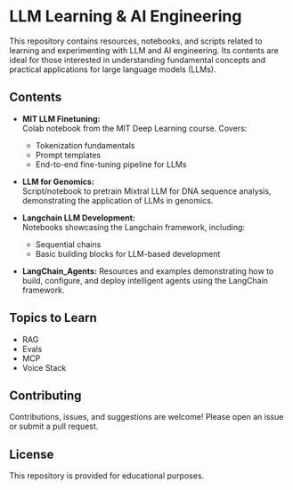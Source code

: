 # LLM Learning & AI Engineering

This repository contains resources, notebooks, and scripts related to learning and experimenting with LLM and AI engineering. Its contents are ideal for those interested in understanding fundamental concepts and practical applications for large language models (LLMs).

## Contents

- **MIT LLM Finetuning:**  
  Colab notebook from the MIT Deep Learning course. Covers:
  - Tokenization fundamentals
  - Prompt templates
  - End-to-end fine-tuning pipeline for LLMs

- **LLM for Genomics:**  
  Script/notebook to pretrain Mixtral LLM for DNA sequence analysis, demonstrating the application of LLMs in genomics.

- **Langchain LLM Development:**  
  Notebooks showcasing the Langchain framework, including:
  - Sequential chains
  - Basic building blocks for LLM-based development

- **LangChain_Agents:**
  Resources and examples demonstrating how to build, configure, and deploy intelligent agents using the LangChain framework.


## Topics to Learn

- RAG
- Evals
- MCP
- Voice Stack

## Contributing

Contributions, issues, and suggestions are welcome! Please open an issue or submit a pull request.

## License

This repository is provided for educational purposes.
